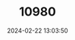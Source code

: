 ---
title: "10980"
category: "Kerivoula myrella"
draft: false
date: 2024-02-22 13:03:50
languages:
  English: ["Bismarck's Trumpet-eared Bat", "Manus Island Woolly Bat"]
---